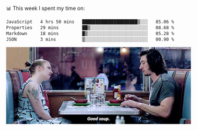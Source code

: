 📊 This week I spent my time on:
<!--START_SECTION:waka-->
```text
JavaScript   4 hrs 50 mins   █████████████████████▒░░░   85.06 % 
Properties   29 mins         ██▒░░░░░░░░░░░░░░░░░░░░░░   08.68 % 
Markdown     18 mins         █▒░░░░░░░░░░░░░░░░░░░░░░░   05.28 % 
JSON         3 mins          ▒░░░░░░░░░░░░░░░░░░░░░░░░   00.90 % 
```
<!--END_SECTION:waka-->


![](goodSoup.gif)
